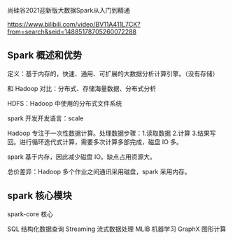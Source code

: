 尚硅谷2021迎新版大数据Spark从入门到精通

https://www.bilibili.com/video/BV11A411L7CK?from=search&seid=14885178705260072288

## Spark 概述和优势

定义：基于内存的，快速、通用、可扩展的大数据分析计算引擎。（没有存储）

和 Hadoop 对比：分布式、存储海量数据、分布式分析

HDFS：Hadoop 中使用的分布式文件系统

spark 开发开发语言：scale

Hadoop 专注于一次性数据计算。处理数据步骤：1.读取数据 2.计算 3.结果写回。进行循环迭代式计算，需要多次计算多部完成，磁盘 IO 多。

spark 基于内存，因此减少磁盘 IO。缺点占用资源大。

总价差异：Hadoop 多个作业之间通讯采用磁盘，spark 采用内存。

## spark 核心模块

spark-core 核心

SQL 结构化数据查询 Streaming 流式数据处理 MLIB 机器学习 GraphX 图形计算



